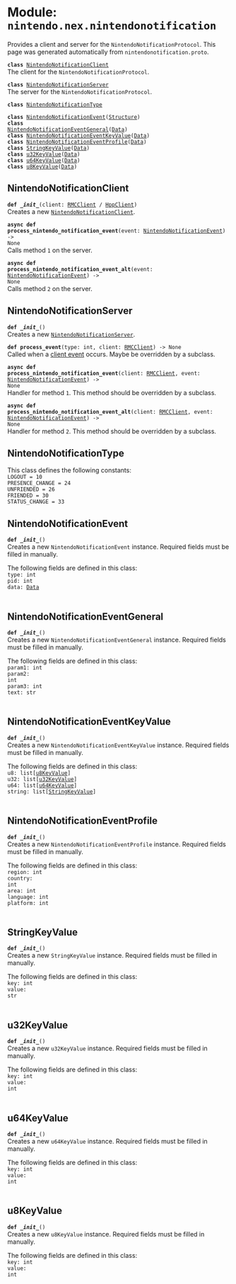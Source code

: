 
# Module: <code>nintendo.nex.nintendonotification</code>

Provides a client and server for the `NintendoNotificationProtocol`. This page was generated automatically from `nintendonotification.proto`.

<code>**class** [NintendoNotificationClient](#nintendonotificationclient)</code><br>
<span class="docs">The client for the `NintendoNotificationProtocol`.</span>

<code>**class** [NintendoNotificationServer](#nintendonotificationserver)</code><br>
<span class="docs">The server for the `NintendoNotificationProtocol`.</span>

<code>**class** [NintendoNotificationType](#nintendonotificationtype)</code><br>

<code>**class** [NintendoNotificationEvent](#nintendonotificationevent)([Structure](../common))</code><br>
<code>**class** [NintendoNotificationEventGeneral](#nintendonotificationeventgeneral)([Data](../common))</code><br>
<code>**class** [NintendoNotificationEventKeyValue](#nintendonotificationeventkeyvalue)([Data](../common))</code><br>
<code>**class** [NintendoNotificationEventProfile](#nintendonotificationeventprofile)([Data](../common))</code><br>
<code>**class** [StringKeyValue](#stringkeyvalue)([Data](../common))</code><br>
<code>**class** [u32KeyValue](#u32keyvalue)([Data](../common))</code><br>
<code>**class** [u64KeyValue](#u64keyvalue)([Data](../common))</code><br>
<code>**class** [u8KeyValue](#u8keyvalue)([Data](../common))</code><br>

## NintendoNotificationClient
<code>**def _\_init__**(client: [RMCClient](../rmc#rmcclient) / [HppClient](../hpp#hppclient))</code><br>
<span class="docs">Creates a new [`NintendoNotificationClient`](#nintendonotificationclient).</span>

<code>**async def process_nintendo_notification_event**(event: [NintendoNotificationEvent](#nintendonotificationevent)) -> None</code><br>
<span class="docs">Calls method `1` on the server.</span>

<code>**async def process_nintendo_notification_event_alt**(event: [NintendoNotificationEvent](#nintendonotificationevent)) -> None</code><br>
<span class="docs">Calls method `2` on the server.</span>

## NintendoNotificationServer
<code>**def _\_init__**()</code><br>
<span class="docs">Creates a new [`NintendoNotificationServer`](#nintendonotificationserver).</span>

<code>**def process_event**(type: int, client: [RMCClient](../rmc#rmcclient)) -> None</code><br>
<span class="docs">Called when a [client event](../rmc#rmcevent) occurs. Maybe be overridden by a subclass.</span>

<code>**async def process_nintendo_notification_event**(client: [RMCClient](../rmc#rmcclient), event: [NintendoNotificationEvent](#nintendonotificationevent)) -> None</code><br>
<span class="docs">Handler for method `1`. This method should be overridden by a subclass.</span>

<code>**async def process_nintendo_notification_event_alt**(client: [RMCClient](../rmc#rmcclient), event: [NintendoNotificationEvent](#nintendonotificationevent)) -> None</code><br>
<span class="docs">Handler for method `2`. This method should be overridden by a subclass.</span>

## NintendoNotificationType
This class defines the following constants:<br>
<span class="docs">
`LOGOUT = 10`<br>
`PRESENCE_CHANGE = 24`<br>
`UNFRIENDED = 26`<br>
`FRIENDED = 30`<br>
`STATUS_CHANGE = 33`<br>
</span>

## NintendoNotificationEvent
<code>**def _\_init__**()</code><br>
<span class="docs">Creates a new `NintendoNotificationEvent` instance. Required fields must be filled in manually.</span>

The following fields are defined in this class:<br>
<span class="docs">
<code>type: int</code><br>
<code>pid: int</code><br>
<code>data: [Data](../common)</code><br>
</span><br>

## NintendoNotificationEventGeneral
<code>**def _\_init__**()</code><br>
<span class="docs">Creates a new `NintendoNotificationEventGeneral` instance. Required fields must be filled in manually.</span>

The following fields are defined in this class:<br>
<span class="docs">
<code>param1: int</code><br>
<code>param2: int</code><br>
<code>param3: int</code><br>
<code>text: str</code><br>
</span><br>

## NintendoNotificationEventKeyValue
<code>**def _\_init__**()</code><br>
<span class="docs">Creates a new `NintendoNotificationEventKeyValue` instance. Required fields must be filled in manually.</span>

The following fields are defined in this class:<br>
<span class="docs">
<code>u8: list[[u8KeyValue](#u8keyvalue)]</code><br>
<code>u32: list[[u32KeyValue](#u32keyvalue)]</code><br>
<code>u64: list[[u64KeyValue](#u64keyvalue)]</code><br>
<code>string: list[[StringKeyValue](#stringkeyvalue)]</code><br>
</span><br>

## NintendoNotificationEventProfile
<code>**def _\_init__**()</code><br>
<span class="docs">Creates a new `NintendoNotificationEventProfile` instance. Required fields must be filled in manually.</span>

The following fields are defined in this class:<br>
<span class="docs">
<code>region: int</code><br>
<code>country: int</code><br>
<code>area: int</code><br>
<code>language: int</code><br>
<code>platform: int</code><br>
</span><br>

## StringKeyValue
<code>**def _\_init__**()</code><br>
<span class="docs">Creates a new `StringKeyValue` instance. Required fields must be filled in manually.</span>

The following fields are defined in this class:<br>
<span class="docs">
<code>key: int</code><br>
<code>value: str</code><br>
</span><br>

## u32KeyValue
<code>**def _\_init__**()</code><br>
<span class="docs">Creates a new `u32KeyValue` instance. Required fields must be filled in manually.</span>

The following fields are defined in this class:<br>
<span class="docs">
<code>key: int</code><br>
<code>value: int</code><br>
</span><br>

## u64KeyValue
<code>**def _\_init__**()</code><br>
<span class="docs">Creates a new `u64KeyValue` instance. Required fields must be filled in manually.</span>

The following fields are defined in this class:<br>
<span class="docs">
<code>key: int</code><br>
<code>value: int</code><br>
</span><br>

## u8KeyValue
<code>**def _\_init__**()</code><br>
<span class="docs">Creates a new `u8KeyValue` instance. Required fields must be filled in manually.</span>

The following fields are defined in this class:<br>
<span class="docs">
<code>key: int</code><br>
<code>value: int</code><br>
</span><br>

